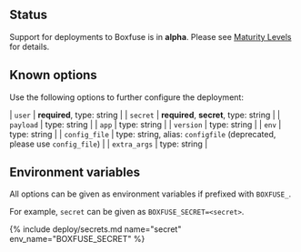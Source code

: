 ## Status

Support for deployments to Boxfuse is in **alpha**. Please see [Maturity Levels](/user/deployment-v2#maturity-levels) for details.
## Known options

Use the following options to further configure the deployment:

| `user` | **required**, type: string |
| `secret` | **required**, **secret**, type: string |
| `payload` | type: string |
| `app` | type: string |
| `version` | type: string |
| `env` | type: string |
| `config_file` | type: string, alias: `configfile` (deprecated, please use `config_file`) |
| `extra_args` | type: string |

## Environment variables

All options can be given as environment variables if prefixed with `BOXFUSE_`.

For example, `secret` can be given as `BOXFUSE_SECRET=<secret>`.

{% include deploy/secrets.md name="secret" env_name="BOXFUSE_SECRET" %}